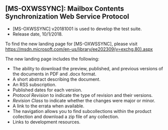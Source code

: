 ## [MS-OXWSSYNC]: Mailbox Contents Synchronization Web Service Protocol
- [MS-OXWSSYNC] v20181001 is used to develop the test suite.
- Release date, 10/1/2018.

To find the new landing page for [MS-OXWSSYNC], please visit https://msdn.microsoft.com/en-us/library/ee202309(v=exchg.80).aspx

The new landing page includes the following:
- The ability to download the preview, published, and previous versions of the documents in PDF and .docx format.
- A short abstract describing the document.
- An RSS subscription.
- Published dates for each version.
- *Protocol Revision* to indicate the type of revision and their versions.
- *Revision Class* to indicate whether the changes were major or minor.
- A link to the errata when available.
- The navigation allows you to find subcollections within the product collection and download a zip file of any collection.
- Links to development resources.